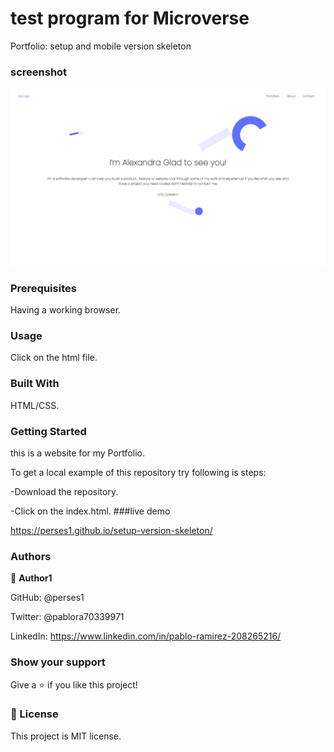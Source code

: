 # test program for Microverse
Portfolio: setup and mobile version skeleton
### screenshot

![Alt text](app_screenshot.png)
### Prerequisites

Having a working browser.

### Usage

Click on the html file.

### Built With

HTML/CSS.

### Getting Started

this is a website for my Portfolio.

To get a local example of this repository try following is steps:

-Download the repository.

-Click on the index.html.
###live demo

https://perses1.github.io/setup-version-skeleton/

### Authors

👤 **Author1**

GitHub: @perses1

Twitter: @pablora70339971

LinkedIn: https://www.linkedin.com/in/pablo-ramirez-208265216/

### Show your support

Give a ⭐️ if you like this project!

### 📝 License
This project is MIT license.
